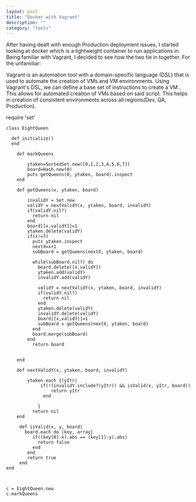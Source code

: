 ```yaml
---
layout: post
title: "Docker with Vagrant"
description: ""
category: "tools"
---
```


After having dealt with enough Production deployment issues, I started looking at docker which is a lightweight container to run applications in. 
Being familiar with Vagrant, I decided to see how the two tie in together.
For the unfamiliar:

Vagrant is an automation tool with a domain-specific language (DSL) that is used 
to automate the creation of VMs and VM environments.
Using Vagrant's DSL, we can define a base set of instructions to create a VM .
This allows for automated creation of VMs based on said script. 
This helps in creation of consistent environments across all regions(Dev, QA, Production).

>

require 'set'

	class EightQueen

	  def initialize()
	  end

		def markQueens

			ytaken=SortedSet.new([0,1,2,3,4,5,6,7])
			board=Hash.new(0)
			puts getQueens(0, ytaken, board).inspect
		end

		def getQueens(x, ytaken, board)

			invalidY = Set.new
			validY = nextValidY(x, ytaken, board, invalidY)
			if(validY.nil?)
			  return nil
			end
			board[[x,validY]]=1
			ytaken.delete(validY)
			if(x!=7)
			  puts ytaken.inspect
			  nextX=x+1
			  subBoard = getQueens(nextX, ytaken, board)

			  while(subBoard.nil?) do
				board.delete([x,validY])
				ytaken.add(validY)
				invalidY.add(validY)

				validY = nextValidY(x, ytaken, board, invalidY)
				if(validY.nil?)
				  return nil
				end
				ytaken.delete(validY)
				invalidY.delete(validY)
				board[[x,validY]]=1
				subBoard = getQueens(nextX, ytaken, board)
			  end
			  board.merge(subBoard)
			end
			  return board


		end

		def nextValidY(x, ytaken, board, invalidY)

			ytaken.each {|yItr|
				 if(!(invalidY.include?(yItr)) && isValid(x, yItr, board))
					 return yItr
				  end

				}
			  return nil
		end

		 def isValid(x, y, board)
		   board.each do |key, array|
			  if((key[0]-x).abs == (key[1]-y).abs)
				return false
			  end
			end
			return true
		 end
	end



	c = EightQueen.new
	c.markQueens


	
